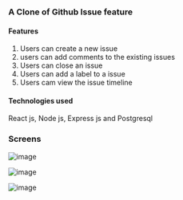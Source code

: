 ### A Clone of Github Issue feature
#### Features

1. Users can create a new issue
2. users can add comments to the existing issues
3. Users can close an issue
4. Users can add a label to a issue
5.  Users cam view the issue timeline

#### Technologies used
 React js, Node js, Express js and Postgresql

### Screens

![image](https://user-images.githubusercontent.com/88900086/193959285-93270c2e-532c-47f8-be15-350443ba5e11.png)

![image](https://user-images.githubusercontent.com/88900086/193959609-40a680f5-1564-4353-92c0-9b15ecda8421.png)


![image](https://user-images.githubusercontent.com/88900086/193959486-4614206b-2e09-4a9d-93e9-c56d56ac0456.png)

